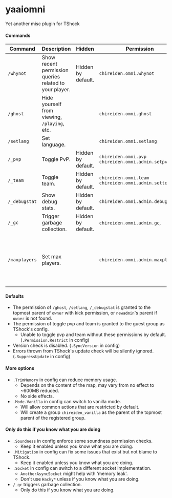 # yaaiomni
Yet another misc plugin for TShock

#### Commands

| Command | Description | Hidden | Permission | Note |
| --- | --- | --- | --- | --- |
| `/whynot` | Show recent permission queries related to your player. | Hidden by default. | `chireiden.omni.whynot` | |
| `/ghost` | Hide yourself from viewing, `/playing`, etc. | | `chireiden.omni.ghost` | |
| `/setlang` | Set language. | | `chireiden.omni.setlang` | For admin. |
| `/_pvp` | Toggle PvP. | Hidden by default. | `chireiden.omni.pvp` <br> `chireiden.omni.admin.setpvp` | |
| `/_team` | Toggle team. | Hidden by default. | `chireiden.omni.team` <br> `chireiden.omni.admin.setteam` | |
| `/_debugstat` | Show debug stats. | Hidden by default. | `chireiden.omni.admin.debugstat` | |
| `/_gc` | Trigger garbage collection. | Hidden by default. | `chireiden.omni.admin.gc`,  | For admin. |
| `/maxplayers` | Set max players. | | `chireiden.omni.admin.maxplayers` | Might cause unexpected behaviour if lower than current max. |

#### Defaults
* The permission of `/ghost`, `/setlang`, `/_debugstat` is granted to the topmost parent of `owner` with kick permission, or `newadmin`'s parent if `owner` is not found.
* The permission of toggle pvp and team is granted to the guest group as TShock's config.
  * Unable to toggle pvp and team without these permissions by default. (`.Permission.Restrict` in config)
* Version check is disabled. (`.SyncVersion` in config)
* Errors thrown from TShock's update check will be silently ignored. (`.SuppressUpdate` in config)

#### More options
* `.TrimMemory` in config can reduce memory usage.
  * Depends on the content of the map, may vary from no effect to ~600MB reduced.
  * No side effects.
* `.Mode.Vanilla` in config can switch to vanilla mode.
  * Will allow common actions that are restricted by default.
  * Will create a group `chireiden_vanilla` as the parent of the topmost parent of the registered group.

#### Only do this if you know what you are doing
* `.Soundness` in config enforce some soundness permission checks.
  * Keep it enabled unless you know what you are doing.
* `.Mitigation` in config can fix some issues that exist but not blame to TShock.
  * Keep it enabled unless you know what you are doing.
* `.Socket` in config can switch to a different socket implementation. 
  * `AnotherAsyncSocket` might help with 'memory leak'. 
  * Don't use `Hacky*` unless if you know what you are doing.
* `/_gc` triggers garbage collection.
  * Only do this if you know what you are doing.